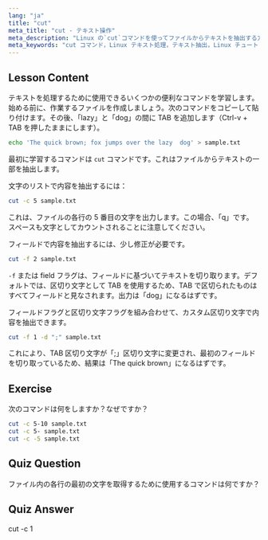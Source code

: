 ```yaml
---
lang: "ja"
title: "cut"
meta_title: "cut - テキスト操作"
meta_description: "Linux の`cut`コマンドを使ってファイルからテキストを抽出する方法を学びましょう。この初心者向けのチュートリアルでは、文字とフィールドの切り取りについて説明します。Linux のテキスト処理スキルを向上させましょう！"
meta_keywords: "cut コマンド，Linux テキスト処理，テキスト抽出，Linux チュートリアル，初心者向け Linux, cut の例，Linux ガイド"
---
```


## Lesson Content

テキストを処理するために使用できるいくつかの便利なコマンドを学習します。始める前に、作業するファイルを作成しましょう。次のコマンドをコピーして貼り付けます。その後、「lazy」と「dog」の間に TAB を追加します（Ctrl-v + TAB を押したままにします）。

```bash
echo 'The quick brown; fox jumps over the lazy  dog' > sample.txt
```

最初に学習するコマンドは `cut` コマンドです。これはファイルからテキストの一部を抽出します。

文字のリストで内容を抽出するには：

```bash
cut -c 5 sample.txt
```

これは、ファイルの各行の 5 番目の文字を出力します。この場合、「q」です。スペースも文字としてカウントされることに注意してください。

フィールドで内容を抽出するには、少し修正が必要です。

```bash
cut -f 2 sample.txt
```

`-f` または field フラグは、フィールドに基づいてテキストを切り取ります。デフォルトでは、区切り文字として TAB を使用するため、TAB で区切られたものはすべてフィールドと見なされます。出力は「dog」になるはずです。

フィールドフラグと区切り文字フラグを組み合わせて、カスタム区切り文字で内容を抽出できます。

```bash
cut -f 1 -d ";" sample.txt
```

これにより、TAB 区切り文字が「;」区切り文字に変更され、最初のフィールドを切り取っているため、結果は「The quick brown」になるはずです。

## Exercise

次のコマンドは何をしますか？なぜですか？

```bash
cut -c 5-10 sample.txt
cut -c 5- sample.txt
cut -c -5 sample.txt
```

## Quiz Question

ファイル内の各行の最初の文字を取得するために使用するコマンドは何ですか？

## Quiz Answer

cut -c 1

